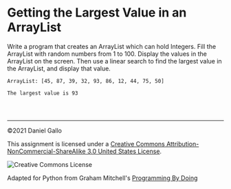 # Getting the Largest Value in an ArrayList


Write a program that creates an ArrayList which can hold Integers.
Fill the ArrayList with random numbers from 1 to 100. Display the values in
the ArrayList on the screen. Then use a linear search to find the largest
value in the ArrayList, and display that value.



```
ArrayList: [45, 87, 39, 32, 93, 86, 12, 44, 75, 50]

The largest value is 93

```


```



```



---


©2021 Daniel Gallo


This assignment is licensed under a
[Creative Commons Attribution-NonCommercial-ShareAlike 3.0 United States License](https://creativecommons.org/licenses/by-nc-sa/3.0/us/deed.en_US).  

![Creative Commons License](images/by-nc-sa.png)





Adapted for Python from Graham Mitchell's [Programming By Doing](https://programmingbydoing.com/)